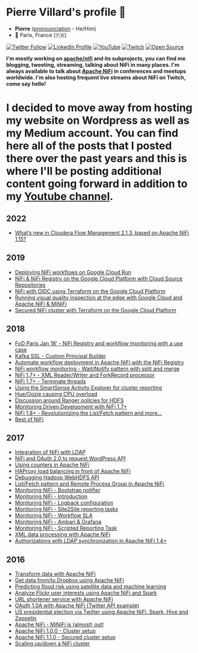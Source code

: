 # Pierre Villard's profile 👋

- **Pierre** ([pronounciation](https://www.pronouncenames.com/search?name=Pierre) - He/Him)<br />
- 📍 Paris, France (🇫🇷)<br />

[![Twitter Follow](https://img.shields.io/twitter/follow/pvillard31.svg?style=social)](https://twitter.com/pvillard31)
[![LinkedIn Profile](https://img.shields.io/badge/Pierre%20Villard--lightgrey?logo=linkedin&style=social)](https://www.linkedin.com/in/pierrevillard)
[![YouTube](https://img.shields.io/youtube/channel/views/UCfVEb0uVhUdWxJ0dRzKxy_w?style=social)](https://www.youtube.com/channel/UCfVEb0uVhUdWxJ0dRzKxy_w)
[![Twitch](https://img.shields.io/twitch/status/pvillard31?style=social)](https://www.twitch.tv/pvillard31)
[![Open Source](https://badges.frapsoft.com/os/v1/open-source.svg?v=103)](https://opensource.org/)

**I'm mostly working on [apache/nifi](https://github.com/apache/nifi) and its subprojects, you can find me blogging, tweeting, streaming, talking about NiFi in many places. I'm always available to talk about [Apache NiFi](https://nifi.apache.org/) in conferences and meetups worldwide. I'm also hosting frequent live streams about NiFi on Twitch, come say hello!**

# I decided to move away from hosting my website on Wordpress as well as my Medium account. You can find here all of the posts that I posted there over the past years and this is where I'll be posting additional content going forward in addition to my [Youtube channel](https://www.youtube.com/@pvillard31).

## 2022

- [What’s new in Cloudera Flow Management 2.1.3, based on Apache NiFi 1.15?](2022/2022-02-17-whats-new-in-cloudera-flow-management-2-1-3-based-on-apache-nifi-1-15/index.md)

## 2019

- [Deploying NiFi workflows on Google Cloud Run](2019/2019-04-09-deploying-nifi-workflows-on-google-cloud-run/index.md)
- [NiFi & NiFi Registry on the Google Cloud Platform with Cloud Source Repositories](2019/2019-07-02-nifi-and-nifi-registry-on-the-google-cloud-platform-with-cloud-source-repositories/index.md)
- [NiFi with OIDC using Terraform on the Google Cloud Platform](2019/2019-08-21-nifi-with-oidc-using-terraform-on-the-google-cloud-platform/index.md)
- [Running visual quality inspection at the edge with Google Cloud and Apache NiFi & MiNiFi](2019/2019-10-29-running-visual-quality-inspection-at-the-edge-with-google-cloud-and-apache-nifi-minifi/index.md)
- [Secured NiFi cluster with Terraform on the Google Cloud Platform](2019/2019-11-22-secured-nifi-cluster-with-terraform-on-the-google-cloud-platform/index.md)

## 2018

- [FoD Paris Jan 18' - NiFi Registry and workflow monitoring with a use case](2018/2018-02-07-fod-paris-jan-18-nifi-registry-and-workflow-monitoring-with-a-use-case/index.md)
- [Kafka SSL - Custom Principal Builder](2018/2018-02-27-kafka-ssl-custom-principal-builder/index.md)
- [Automate workflow deployment in Apache NiFi with the NiFi Registry](2018/2018-04-09-automate-workflow-deployment-in-apache-nifi-with-the-nifi-registry/index.md)
- [NiFi workflow monitoring - Wait/Notify pattern with split and merge](2018/2018-06-27-nifi-workflow-monitoring-wait-notify-pattern-with-split-and-merge/index.md)
- [NiFi 1.7+ - XML Reader/Writer and ForkRecord processor](2018/2018-06-28-nifi-1-7-xml-reader-writer-and-forkrecord-processor/index.md)
- [NiFi 1.7+ - Terminate threads](2018/2018-07-02-nifi-1-7-terminate-threads/index.md)
- [Using the SmartSense Activity Explorer for cluster reporting](2018/2018-07-28-using-the-smartsense-activity-explorer-for-cluster-reporting/index.md)
- [Hue/Oozie causing CPU overload](2018/2018-07-30-hue-oozie-causing-cpu-overload/index.md)
- [Discussion around Ranger policies for HDFS](2018/2018-08-14-discussion-around-ranger-policies-for-hdfs/index.md)
- [Monitoring Driven Development with NiFi 1.7+](2018/2018-08-29-monitoring-driven-development-with-nifi-1-7/index.md)
- [NiFi 1.8+ - Revolutionizing the List/Fetch pattern and more...](2018/2018-10-29-nifi-1-8-revolutionizing-the-list-fetch-pattern-and-more/index.md)
- [Best of NiFi](2018/2018-11-08-best-of-nifi/index.md)

## 2017

- [Integration of NiFi with LDAP](2017/2017-01-24-integration-of-nifi-with-ldap/index.md)
- [NiFi and OAuth 2.0 to request WordPress API](2017/2017-01-31-nifi-and-oauth-2-0-to-request-wordpress-api/index.md)
- [Using counters in Apache NiFi](2017/2017-02-07-using-counters-in-apache-nifi/index.md)
- [HAProxy load balancing in front of Apache NiFi](2017/2017-02-10-haproxy-load-balancing-in-front-of-apache-nifi/index.md)
- [Debugging Hadoop WebHDFS API](2017/2017-02-15-debugging-hadoop-webhdfs-api/index.md)
- [List/Fetch pattern and Remote Process Group in Apache NiFi](2017/2017-02-23-listfetch-pattern-and-remote-process-group-in-apache-nifi/index.md)
- [Monitoring NiFi - Bootstrap notifier](2017/2017-05-11-monitoring-nifi-bootstrap-notifier/index.md)
- [Monitoring NiFi - Introduction](2017/2017-05-11-monitoring-nifi-introduction/index.md)
- [Monitoring NiFi - Logback configuration](2017/2017-05-12-monitoring-nifi-logback-configuration/index.md)
- [Monitoring NiFi - Site2Site reporting tasks](2017/2017-05-13-monitoring-nifi-site2site-reporting-tasks/index.md)
- [Monitoring NiFi - Workflow SLA](2017/2017-05-15-monitoring-nifi-workflow-sla/index.md)
- [Monitoring NiFi - Ambari & Grafana](2017/2017-05-16-monitoring-nifi-ambari-grafana/index.md)
- [Monitoring NiFi - Scripted Reporting Task](2017/2017-05-17-monitoring-nifi-scripted-reporting-task/index.md)
- [XML data processing with Apache NiFi](2017/2017-09-07-xml-data-processing-with-apache-nifi/index.md)
- [Authorizations with LDAP synchronization in Apache NiFi 1.4+](2017/2017-12-22-authorizations-with-ldap-synchronization-in-apache-nifi-1-4/index.md)

## 2016

- [Transform data with Apache NiFi](2016/2016-03-09-transform-data-with-apache-nifi/index.md)
- [Get data from/to Dropbox using Apache NiFi](2016/2016-03-13-get-data-from-dropbox-using-apache-nifi/index.md)
- [Predicting flood risk using satellite data and machine learning](2016/2016-03-30-predicting-flood-risk-using-satellite-data-and-machine-learning/index.md)
- [Analyze Flickr user interests using Apache NiFi and Spark](2016/2016-04-04-analyze-flickr-account-using-apache/index.md)
- [URL shortener service with Apache NiFi](2016/2016-04-10-url-shortener-service-with-apache-nifi/index.md)
- [OAuth 1.0A with Apache NiFi (Twitter API example)](2016/2016-04-12-oauth-1-0a-with-apache-nifi-twitter-api-example/index.md)
- [US presidential election via Twitter using Apache NiFi, Spark, Hive and Zeppelin](2016/2016-04-29-us-presidential-election-via-twitter-using-apache-nifi-spark-hive-and-zeppelin/index.md)
- [Apache NiFi - MiNiFi is (almost) out!](2016/2016-07-09-apache-nifi-minifi-is-almost-out/index.md)
- [Apache NiFi 1.0.0 - Cluster setup](2016/2016-08-13-apache-nifi-1-0-0-cluster-setup/index.md)
- [Apache NiFi 1.1.0 - Secured cluster setup](2016/2016-11-29-apache-nifi-1-1-0-secured-cluster-setup/index.md)
- [Scaling up/down a NiFi cluster](2016/2016-11-30-scaling-updown-a-nifi-cluster/index.md)
